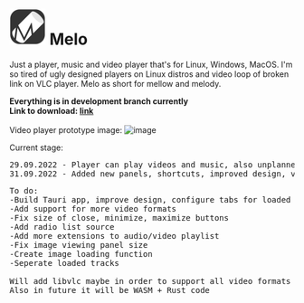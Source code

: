 # <img src="mello_logo2d.png" height="64px" width="auto"> Melo
Just a player, music and video player that's for Linux, Windows, MacOS. I'm so tired of ugly designed players on Linux distros and video loop of broken link on VLC player. 
Melo as short for mellow and melody.

**Everything is in development branch currently <br> Link to download: <a href="https://github.com/banekondic1996/Melo/releases/tag/development">link</a>**
<br><br>
Video player prototype image:
![image](https://user-images.githubusercontent.com/22860264/199244935-04ad5d8a-70d5-4d40-b75d-bc954f25f93c.png)

Current stage:
<pre>
29.09.2022 - Player can play videos and music, also unplanned added functionlity to view images is being worked on. Dark mode is working
31.09.2022 - Added new panels, shortcuts, improved design, video/audio playlist seperation, unpause menu built, image zoom slider added
</pre>
<pre>
To do:
-Build Tauri app, improve design, configure tabs for loaded images, fix image dragging when zoomed in
-Add support for more video formats
-Fix size of close, minimize, maximize buttons
-Add radio list source
-Add more extensions to audio/video playlist
-Fix image viewing panel size
-Create image loading function
-Seperate loaded tracks 

Will add libvlc maybe in order to support all video formats
Also in future it will be WASM + Rust code
</pre>
